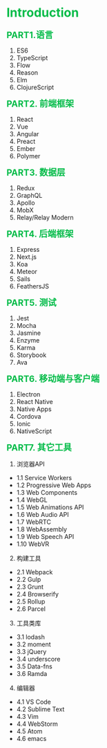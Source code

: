 # <font  color='#03BC49' >Introduction</font>

<font style='color:#03BC49;font-size:20px;font-weight:bold'>PART1.语言</font>
1. ES6
2. TypeScript
3. Flow
4. Reason
5. Elm
6. ClojureScript

<font style='color:#03BC49;font-size:20px;font-weight:bold'>PART2. 前端框架</font>
1. React
2. Vue
3. Angular
4. Preact
5. Ember
6. Polymer

<font style='color:#03BC49;font-size:20px;font-weight:bold'>PART3. 数据层</font>
1. Redux
2. GraphQL
3. Apollo
4. MobX
5. Relay/Relay Modern

<font style='color:#03BC49;font-size:20px;font-weight:bold'>PART4. 后端框架</font>
1. Express
2. Next.js
3. Koa
4. Meteor
5. Sails
6. FeathersJS

<font style='color:#03BC49;font-size:20px;font-weight:bold'>PART5. 测试</font>
1. Jest
2. Mocha
3. Jasmine
4. Enzyme
5. Karma
6. Storybook
7. Ava

<font style='color:#03BC49;font-size:20px;font-weight:bold'>PART6. 移动端与客户端</font>
1. Electron
2. React Native
3. Native Apps
4. Cordova
5. Ionic
6. NativeScript

<font style='color:#03BC49;font-size:20px;font-weight:bold'>PART7. 其它工具</font>
1. 浏览器API
 - 1.1 Service Workers
 - 1.2 Progressive Web Apps
 - 1.3 Web Components
 - 1.4 WebGL
 - 1.5 Web Animations API
 - 1.6 Web Audio API
 - 1.7 WebRTC
 - 1.8 WebAssembly
 - 1.9 Web Speech API
 - 1.10 WebVR

2. 构建工具
 - 2.1 Webpack
 - 2.2 Gulp
 - 2.3 Grunt
 - 2.4 Browserify
 - 2.5 Rollup
 - 2.6 Parcel

3. 工具类库
 - 3.1 lodash
 - 3.2 moment
 - 3.3 jQuery
 - 3.4 underscore
 - 3.5 Data-fns
 - 3.6 Ramda

4. 编辑器
 - 4.1 VS Code
 - 4.2 Sublime Text
 - 4.3 Vim
 - 4.4 WebStorm
 - 4.5 Atom
 - 4.6 emacs
